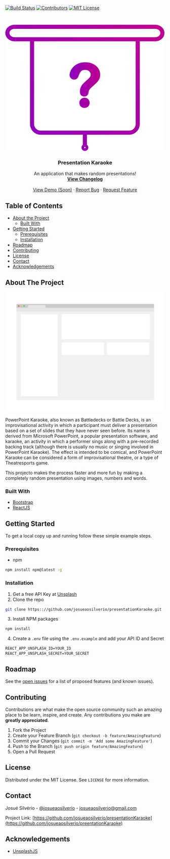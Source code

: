 <!-- PROJECT SHIELDS -->
<!--
*** I'm using markdown "reference style" links for readability.
*** Reference links are enclosed in brackets [ ] instead of parentheses ( ).
*** See the bottom of this document for the declaration of the reference variables
*** for build-url, contributors-url, etc. This is an optional, concise syntax you may use.
*** https://www.markdownguide.org/basic-syntax/#reference-style-links
-->
[![Build Status][build-shield]][build-url]
[![Contributors][contributors-shield]][contributors-url]
[![MIT License][license-shield]][license-url]



<!-- PROJECT LOGO -->
<br />
<p align="center">
  <a href="https://github.com/josueaosilverio/presentationKaraoke">
    <img src="src/assets/img/logo.svg" alt="Logo">
  </a>

  <h3 align="center">Presentation Karaoke</h3>

  <p align="center">
    An application that makes random presentations!
    <br />
    <a href="CHANGELOG.md"><strong>View Changelog</strong></a>
    <br />
    <br />
    <a href="https://github.com/josueaosilverio/presentationKaraoke">View Demo (Soon)</a>
    ·
    <a href="https://github.com/josueaosilverio/presentationKaraoke/issues">Report Bug</a>
    ·
    <a href="https://github.com/josueaosilverio/presentationKaraoke/issues">Request Feature</a>
  </p>
</p>



<!-- TABLE OF CONTENTS -->
## Table of Contents

* [About the Project](#about-the-project)
  * [Built With](#built-with)
* [Getting Started](#getting-started)
  * [Prerequisites](#prerequisites)
  * [Installation](#installation)
* [Roadmap](#roadmap)
* [Contributing](#contributing)
* [License](#license)
* [Contact](#contact)
* [Acknowledgements](#acknowledgements)



<!-- ABOUT THE PROJECT -->
## About The Project

[![Product Name Screen Shot][product-screenshot]](https://github.com/josueaosilverio/presentationKaraoke)

PowerPoint Karaoke, also known as Battledecks or Battle Decks, is an improvisational activity in which a participant must deliver a presentation based on a set of slides that they have never seen before. Its name is derived from Microsoft PowerPoint, a popular presentation software, and karaoke, an activity in which a performer sings along with a pre-recorded backing track (although there is usually no music or singing involved in PowerPoint Karaoke). The effect is intended to be comical, and PowerPoint Karaoke can be considered a form of improvisational theatre, or a type of Theatresports game.

This projecto makes the process faster and more fun by making a completely random presentation using images, numbers and words.

### Built With
* [Bootstrap](https://getbootstrap.com)
* [ReactJS](https://reactjs.org)




<!-- GETTING STARTED -->
## Getting Started

To get a local copy up and running follow these simple example steps.

### Prerequisites

* npm
```sh
npm install npm@latest -g
```

### Installation

1. Get a free API Key at [Unsplash](https://unsplash.com/developers)
2. Clone the repo
```sh
git clone https:://github.com/josueaosilverio/presentationKaraoke.git
```
3. Install NPM packages
```sh
npm install
```
4. Create a `.env` file using the `.env.example` and add your API ID and Secret
```JS
REACT_APP_UNSPLASH_ID=YOUR_ID
REACT_APP_UNSPLASH_SECRET=YOUR_SECRET
```



<!-- ROADMAP -->
## Roadmap

See the [open issues](https://github.com/othneildrew/Best-README-Template/issues) for a list of proposed features (and known issues).



<!-- CONTRIBUTING -->
## Contributing

Contributions are what make the open source community such an amazing place to be learn, inspire, and create. Any contributions you make are **greatly appreciated**.

1. Fork the Project
2. Create your Feature Branch (`git checkout -b feature/AmazingFeature`)
3. Commit your Changes (`git commit -m 'Add some AmazingFeature'`)
4. Push to the Branch (`git push origin feature/AmazingFeature`)
5. Open a Pull Request



<!-- LICENSE -->
## License

Distributed under the MIT License. See `LICENSE` for more information.



<!-- CONTACT -->
## Contact

Josué Silvério - [@josueaosilverio](https://twitter.com/josueaosilverio) - josueaosilverio@gmail.com

Project Link: [https://github.com/josueaosilverio/presentationKaraoke](https://github.com/josueaosilverio/preentationKaraoke)



<!-- ACKNOWLEDGEMENTS -->
## Acknowledgements
* [UnsplashJS](https://github.com/unsplash/unsplash-js)





<!-- MARKDOWN LINKS & IMAGES -->
<!-- https://www.markdownguide.org/basic-syntax/#reference-style-links -->
[build-shield]: https://img.shields.io/badge/build-passing-brightgreen.svg?style=flat-square
[build-url]: #
[contributors-shield]: https://img.shields.io/badge/contributors-1-orange.svg?style=flat-square
[contributors-url]: https://github.com/josueaosilverio/presentationKaraoke/graphs/contributors
[license-shield]: https://img.shields.io/badge/license-MIT-blue.svg?style=flat-square
[license-url]: https://choosealicense.com/licenses/mit
[product-screenshot]: src/assets/img/screenshot.png
